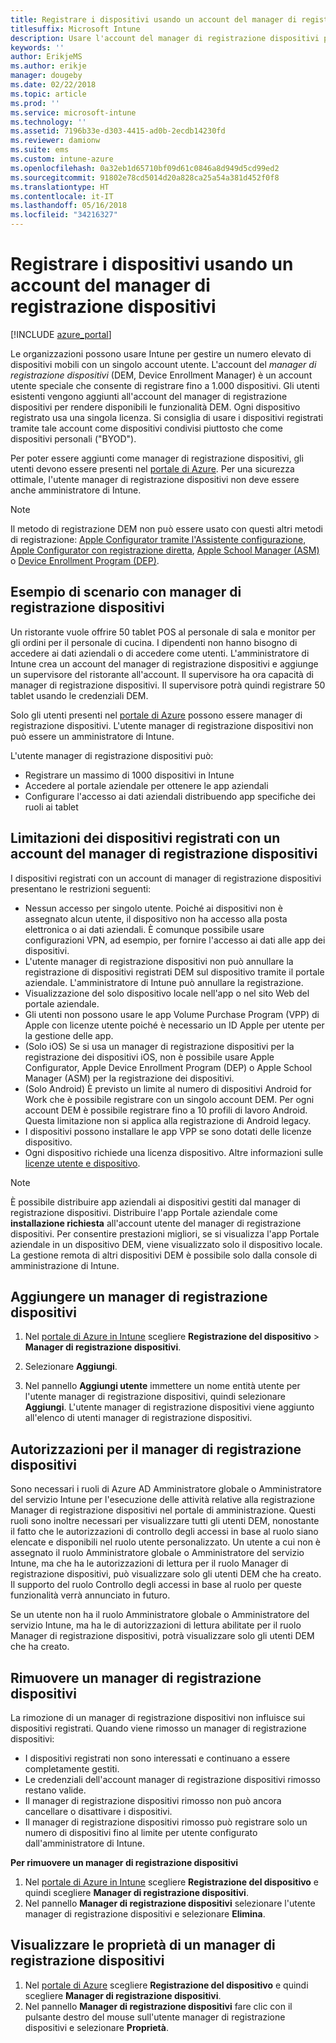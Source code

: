 ```yaml
---
title: Registrare i dispositivi usando un account del manager di registrazione dispositivi
titlesuffix: Microsoft Intune
description: Usare l'account del manager di registrazione dispositivi per registrare i dispositivi in Intune. "
keywords: ''
author: ErikjeMS
ms.author: erikje
manager: dougeby
ms.date: 02/22/2018
ms.topic: article
ms.prod: ''
ms.service: microsoft-intune
ms.technology: ''
ms.assetid: 7196b33e-d303-4415-ad0b-2ecdb14230fd
ms.reviewer: damionw
ms.suite: ems
ms.custom: intune-azure
ms.openlocfilehash: 0a32eb1d65710bf09d61c0846a8d949d5cd99ed2
ms.sourcegitcommit: 91802e78cd5014d20a828ca25a54a381d452f0f8
ms.translationtype: HT
ms.contentlocale: it-IT
ms.lasthandoff: 05/16/2018
ms.locfileid: "34216327"
---
```

# <a name="enroll-devices-by-using-a-device-enrollment-manager-account"></a>Registrare i dispositivi usando un account del manager di registrazione dispositivi

[!INCLUDE [azure_portal](./includes/azure_portal.md)]

Le organizzazioni possono usare Intune per gestire un numero elevato di dispositivi mobili con un singolo account utente. L'account del *manager di registrazione dispositivi* (DEM, Device Enrollment Manager) è un account utente speciale che consente di registrare fino a 1.000 dispositivi. Gli utenti esistenti vengono aggiunti all'account del manager di registrazione dispositivi per rendere disponibili le funzionalità DEM. Ogni dispositivo registrato usa una singola licenza. Si consiglia di usare i dispositivi registrati tramite tale account come dispositivi condivisi piuttosto che come dispositivi personali ("BYOD").  

Per poter essere aggiunti come manager di registrazione dispositivi, gli utenti devono essere presenti nel [portale di Azure](https://portal.azure.com). Per una sicurezza ottimale, l'utente manager di registrazione dispositivi non deve essere anche amministratore di Intune.

>[!NOTE]
>Il metodo di registrazione DEM non può essere usato con questi altri metodi di registrazione: [Apple Configurator tramite l'Assistente configurazione](apple-configurator-setup-assistant-enroll-ios.md), [Apple Configurator con registrazione diretta](apple-configurator-direct-enroll-ios.md), [Apple School Manager (ASM)](apple-school-manager-set-up-ios.md) o [Device Enrollment Program (DEP)](device-enrollment-program-enroll-ios.md).

## <a name="example-of-a-device-enrollment-manager-scenario"></a>Esempio di scenario con manager di registrazione dispositivi

Un ristorante vuole offrire 50 tablet POS al personale di sala e monitor per gli ordini per il personale di cucina. I dipendenti non hanno bisogno di accedere ai dati aziendali o di accedere come utenti. L'amministratore di Intune crea un account del manager di registrazione dispositivi e aggiunge un supervisore del ristorante all'account. Il supervisore ha ora capacità di manager di registrazione dispositivi. Il supervisore potrà quindi registrare 50 tablet usando le credenziali DEM.

Solo gli utenti presenti nel [portale di Azure](https://portal.azure.com) possono essere manager di registrazione dispositivi. L'utente manager di registrazione dispositivi non può essere un amministratore di Intune.

L'utente manager di registrazione dispositivi può:

-   Registrare un massimo di 1000 dispositivi in Intune
-   Accedere al portale aziendale per ottenere le app aziendali
-   Configurare l'accesso ai dati aziendali distribuendo app specifiche dei ruoli ai tablet

## <a name="limitations-of-devices-that-are-enrolled-with-a-dem-account"></a>Limitazioni dei dispositivi registrati con un account del manager di registrazione dispositivi

I dispositivi registrati con un account di manager di registrazione dispositivi presentano le restrizioni seguenti:

  - Nessun accesso per singolo utente. Poiché ai dispositivi non è assegnato alcun utente, il dispositivo non ha accesso alla posta elettronica o ai dati aziendali. È comunque possibile usare configurazioni VPN, ad esempio, per fornire l'accesso ai dati alle app dei dispositivi.
  - L'utente manager di registrazione dispositivi non può annullare la registrazione di dispositivi registrati DEM sul dispositivo tramite il portale aziendale. L'amministratore di Intune può annullare la registrazione.
  - Visualizzazione del solo dispositivo locale nell'app o nel sito Web del portale aziendale.
  - Gli utenti non possono usare le app Volume Purchase Program (VPP) di Apple con licenze utente poiché è necessario un ID Apple per utente per la gestione delle app.
  - (Solo iOS) Se si usa un manager di registrazione dispositivi per la registrazione dei dispositivi iOS, non è possibile usare Apple Configurator, Apple Device Enrollment Program (DEP) o Apple School Manager (ASM) per la registrazione dei dispositivi.
  - (Solo Android) È previsto un limite al numero di dispositivi Android for Work che è possibile registrare con un singolo account DEM. Per ogni account DEM è possibile registrare fino a 10 profili di lavoro Android. Questa limitazione non si applica alla registrazione di Android legacy.
  - I dispositivi possono installare le app VPP se sono dotati delle licenze dispositivo.
  - Ogni dispositivo richiede una licenza dispositivo. Altre informazioni sulle [licenze utente e dispositivo](licenses-assign.md#how-user-and-device-licenses-affect-access-to-services).


> [!NOTE]
> È possibile distribuire app aziendali ai dispositivi gestiti dal manager di registrazione dispositivi. Distribuire l'app Portale aziendale come **installazione richiesta** all'account utente del manager di registrazione dispositivi.
> Per consentire prestazioni migliori, se si visualizza l'app Portale aziendale in un dispositivo DEM, viene visualizzato solo il dispositivo locale. La gestione remota di altri dispositivi DEM è possibile solo dalla console di amministrazione di Intune.


## <a name="add-a-device-enrollment-manager"></a>Aggiungere un manager di registrazione dispositivi

1.  Nel [portale di Azure in Intune](https://aka.ms/intuneportal) scegliere **Registrazione del dispositivo** > **Manager di registrazione dispositivi**.

2.  Selezionare **Aggiungi**.

3.  Nel pannello **Aggiungi utente** immettere un nome entità utente per l'utente manager di registrazione dispositivi, quindi selezionare **Aggiungi**. L'utente manager di registrazione dispositivi viene aggiunto all'elenco di utenti manager di registrazione dispositivi.

## <a name="permissions-for-dem"></a>Autorizzazioni per il manager di registrazione dispositivi

Sono necessari i ruoli di Azure AD Amministratore globale o Amministratore del servizio Intune per l'esecuzione delle attività relative alla registrazione Manager di registrazione dispositivi nel portale di amministrazione. Questi ruoli sono inoltre necessari per visualizzare tutti gli utenti DEM, nonostante il fatto che le autorizzazioni di controllo degli accessi in base al ruolo siano elencate e disponibili nel ruolo utente personalizzato. Un utente a cui non è assegnato il ruolo Amministratore globale o Amministratore del servizio Intune, ma che ha le autorizzazioni di lettura per il ruolo Manager di registrazione dispositivi, può visualizzare solo gli utenti DEM che ha creato. Il supporto del ruolo Controllo degli accessi in base al ruolo per queste funzionalità verrà annunciato in futuro.

Se un utente non ha il ruolo Amministratore globale o Amministratore del servizio Intune, ma ha le di autorizzazioni di lettura abilitate per il ruolo Manager di registrazione dispositivi, potrà visualizzare solo gli utenti DEM che ha creato.

## <a name="remove-a-device-enrollment-manager"></a>Rimuovere un manager di registrazione dispositivi

La rimozione di un manager di registrazione dispositivi non influisce sui dispositivi registrati. Quando viene rimosso un manager di registrazione dispositivi:

-   I dispositivi registrati non sono interessati e continuano a essere completamente gestiti.
-   Le credenziali dell'account manager di registrazione dispositivi rimosso restano valide.
-   Il manager di registrazione dispositivi rimosso non può ancora cancellare o disattivare i dispositivi.
-   Il manager di registrazione dispositivi rimosso può registrare solo un numero di dispositivi fino al limite per utente configurato dall'amministratore di Intune.

**Per rimuovere un manager di registrazione dispositivi**

1. Nel [portale di Azure in Intune](https://aka.ms/intuneportal) scegliere **Registrazione del dispositivo** e quindi scegliere **Manager di registrazione dispositivi**.
2. Nel pannello **Manager di registrazione dispositivi** selezionare l'utente manager di registrazione dispositivi e selezionare **Elimina**.

## <a name="view-the-properties-of-a-device-enrollment-manager"></a>Visualizzare le proprietà di un manager di registrazione dispositivi

1. Nel [portale di Azure](https://portal.azure.com) scegliere **Registrazione del dispositivo** e quindi scegliere **Manager di registrazione dispositivi**.
2. Nel pannello **Manager di registrazione dispositivi** fare clic con il pulsante destro del mouse sull'utente manager di registrazione dispositivi e selezionare **Proprietà**.
